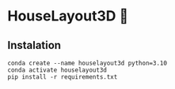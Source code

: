 # HouseLayout3D 🏡


## Instalation

```
conda create --name houselayout3d python=3.10
conda activate houselayout3d
pip install -r requirements.txt
```


